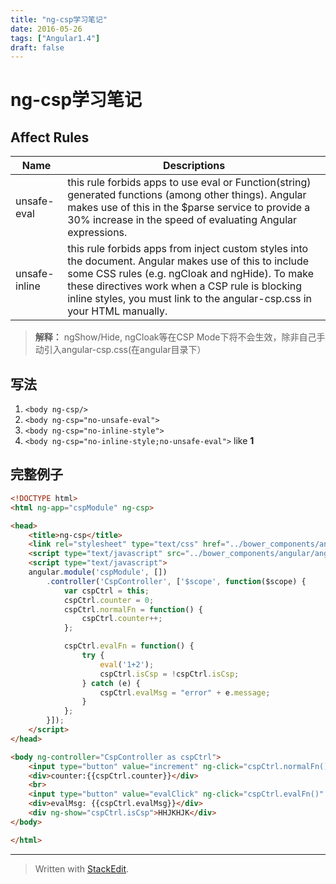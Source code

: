 ```yaml
---
title: "ng-csp学习笔记"
date: 2016-05-26
tags: ["Angular1.4"]
draft: false
---
```


# ng-csp学习笔记

## Affect Rules

Name | Descriptions
---------|-------------
unsafe-eval |  this rule forbids apps to use eval or Function(string) generated functions (among other things). Angular makes use of this in the $parse service to provide a 30% increase in the speed of evaluating Angular expressions.
unsafe-inline | this rule forbids apps from inject custom styles into the document. Angular makes use of this to include some CSS rules (e.g. ngCloak and ngHide). To make these directives work when a CSP rule is blocking inline styles, you must link to the angular-csp.css in your HTML manually.

> **解释：** ngShow/Hide, ngCloak等在CSP Mode下将不会生效，除非自己手动引入angular-csp.css(在angular目录下）

## 写法

1. `<body ng-csp/>`
2. `<body ng-csp="no-unsafe-eval">`
3. `<body ng-csp="no-inline-style">`
4. `<body ng-csp="no-inline-style;no-unsafe-eval">` like **1**

## 完整例子

```html
<!DOCTYPE html>
<html ng-app="cspModule" ng-csp>

<head>
    <title>ng-csp</title>
    <link rel="stylesheet" type="text/css" href="../bower_components/angular/angular-csp.css">
    <script type="text/javascript" src="../bower_components/angular/angular.js"></script>
    <script type="text/javascript">
    angular.module('cspModule', [])
        .controller('CspController', ['$scope', function($scope) {
            var cspCtrl = this;
            cspCtrl.counter = 0;
            cspCtrl.normalFn = function() {
                cspCtrl.counter++;
            };

            cspCtrl.evalFn = function() {
                try {
                    eval('1+2');
                    cspCtrl.isCsp = !cspCtrl.isCsp;
                } catch (e) {
                    cspCtrl.evalMsg = "error" + e.message;
                }
            };
        }]);
    </script>
</head>

<body ng-controller="CspController as cspCtrl">
    <input type="button" value="increment" ng-click="cspCtrl.normalFn()" />
    <div>counter:{{cspCtrl.counter}}</div>
    <br>
    <input type="button" value="evalClick" ng-click="cspCtrl.evalFn()" />
    <div>evalMsg: {{cspCtrl.evalMsg}}</div>
    <div ng-show="cspCtrl.isCsp">HHJKHJK</div>
</body>

</html>
```


----------
> Written with [StackEdit](https://stackedit.io/).